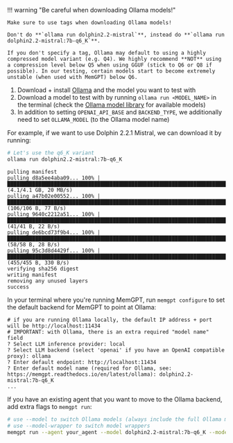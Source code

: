 !!! warning "Be careful when downloading Ollama models!"

    Make sure to use tags when downloading Ollama models!
    
    Don't do **`ollama run dolphin2.2-mistral`**, instead do **`ollama run dolphin2.2-mistral:7b-q6_K`**.

    If you don't specify a tag, Ollama may default to using a highly compressed model variant (e.g. Q4). We highly recommend **NOT** using a compression level below Q5 when using GGUF (stick to Q6 or Q8 if possible). In our testing, certain models start to become extremely unstable (when used with MemGPT) below Q6.

1. Download + install [Ollama](https://github.com/jmorganca/ollama) and the model you want to test with
2. Download a model to test with by running `ollama run <MODEL_NAME>` in the terminal (check the [Ollama model library](https://ollama.ai/library) for available models)
3. In addition to setting `OPENAI_API_BASE` and `BACKEND_TYPE`, we additionally need to set `OLLAMA_MODEL` (to the Ollama model name)

For example, if we want to use Dolphin 2.2.1 Mistral, we can download it by running:
```sh
# Let's use the q6_K variant
ollama run dolphin2.2-mistral:7b-q6_K
```
```text
pulling manifest
pulling d8a5ee4aba09... 100% |█████████████████████████████████████████████████████████████████████████| (4.1/4.1 GB, 20 MB/s)
pulling a47b02e00552... 100% |██████████████████████████████████████████████████████████████████████████████| (106/106 B, 77 B/s)
pulling 9640c2212a51... 100% |████████████████████████████████████████████████████████████████████████████████| (41/41 B, 22 B/s)
pulling de6bcd73f9b4... 100% |████████████████████████████████████████████████████████████████████████████████| (58/58 B, 28 B/s)
pulling 95c3d8d4429f... 100% |█████████████████████████████████████████████████████████████████████████████| (455/455 B, 330 B/s)
verifying sha256 digest
writing manifest
removing any unused layers
success
```

In your terminal where you're running MemGPT, run `memgpt configure` to set the default backend for MemGPT to point at Ollama:
```
# if you are running Ollama locally, the default IP address + port will be http://localhost:11434
# IMPORTANT: with Ollama, there is an extra required "model name" field
? Select LLM inference provider: local
? Select LLM backend (select 'openai' if you have an OpenAI compatible proxy): ollama
? Enter default endpoint: http://localhost:11434
? Enter default model name (required for Ollama, see: https://memgpt.readthedocs.io/en/latest/ollama): dolphin2.2-mistral:7b-q6_K
...
```

If you have an existing agent that you want to move to the Ollama backend, add extra flags to `memgpt run`:
```sh
# use --model to switch Ollama models (always include the full Ollama model name with the tag)
# use --model-wrapper to switch model wrappers
memgpt run --agent your_agent --model dolphin2.2-mistral:7b-q6_K --model-endpoint-type ollama --model-endpoint http://localhost:11434
```
